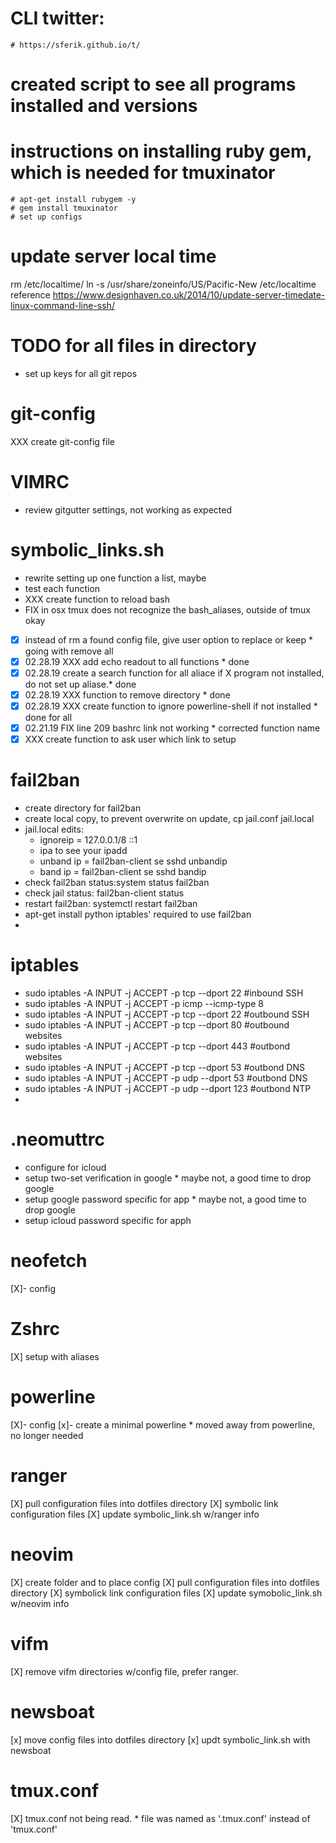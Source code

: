 # CLI twitter:
    # https://sferik.github.io/t/

# created script to see all programs installed and versions

# instructions on installing ruby gem, which is needed for tmuxinator
    # apt-get install rubygem -y
    # gem install tmuxinator
    # set up configs

# update server local time
rm /etc/localtime/ 
ln -s /usr/share/zoneinfo/US/Pacific-New /etc/localtime
reference https://www.designhaven.co.uk/2014/10/update-server-timedate-linux-command-line-ssh/

# TODO for all files in directory
- set up keys for all git repos

# git-config
XXX create git-config file

# VIMRC
- review gitgutter settings, not working as expected

# symbolic_links.sh
- rewrite setting up one function a list, maybe
- test each function
- XXX create function to reload bash
- FIX in osx tmux does not recognize the bash_aliases, outside of tmux okay
- [x] instead of rm a found config file, give user option to replace or keep * going with remove all 
- [x] 02.28.19 XXX add echo readout to all functions * done
- [x] 02.28.19 create a search function for all aliace if X program not installed, do not set up aliase.* done
- [x] 02.28.19 XXX function to remove directory * done
- [x] 02.28.19 XXX create function to ignore powerline-shell if not installed * done for all
- [X] 02.21.19 FIX line 209 bashrc link not working * corrected function name
- [X] XXX create function to ask user which link to setup

# fail2ban
- create directory for fail2ban
- create local copy, to prevent overwrite on update, cp jail.conf jail.local
- jail.local edits:
    - ignoreip = 127.0.0.1/8 ::1 <MY IP ADD>
    - ipa to see your ipadd
    - unband ip = fail2ban-client se sshd unbandip <IPADD>
    - band ip = fail2ban-client se sshd bandip <IPADD>
- check fail2ban status:system status fail2ban
- check jail status: fail2ban-client status
- restart fail2ban: systemctl restart fail2ban
- apt-get install python iptables' required to use fail2ban
-
# iptables
- sudo iptables -A INPUT -j ACCEPT -p tcp --dport 22 #inbound SSH
- sudo iptables -A INPUT -j ACCEPT -p icmp --icmp-type 8
- sudo iptables -A INPUT -j ACCEPT -p tcp --dport 22 #outbound SSH
- sudo iptables -A INPUT -j ACCEPT -p tcp --dport 80 #outbound websites
- sudo iptables -A INPUT -j ACCEPT -p tcp --dport 443 #outbond websites
- sudo iptables -A INPUT -j ACCEPT -p tcp --dport 53 #outbond DNS
- sudo iptables -A INPUT -j ACCEPT -p udp --dport 53 #outbond DNS
- sudo iptables -A INPUT -j ACCEPT -p udp --dport 123 #outbond NTP
-
# .neomuttrc
- configure for icloud
- setup two-set verification in google * maybe not, a good time to drop google
- setup google password specific for app * maybe not, a good time to drop google
- setup icloud password specific for apph

# neofetch
[X]- config

# Zshrc
[X] setup with aliases

# powerline
[X]- config
[x]- create a minimal powerline * moved away from powerline, no longer needed

# ranger
[X] pull configuration files into dotfiles directory
[X] symbolic link configuration files
[X] update symbolic_link.sh w/ranger info

# neovim
[X] create folder and to place config
[X] pull configuration files into dotfiles directory
[X] symbolick link configuration files
[X] update symobolic_link.sh w/neovim info

# vifm
[X] remove vifm directories w/config file, prefer ranger.

# newsboat
[x] move config files into dotfiles directory
[x] updt symbolic_link.sh with newsboat

# tmux.conf
[X] tmux.conf not being read. * file was named as '.tmux.conf' instead of 'tmux.conf'
